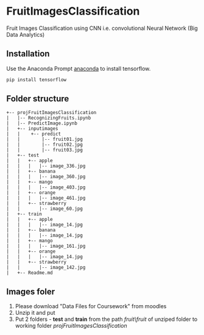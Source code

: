 # FruitImagesClassification
Fruit Images Classification using CNN i.e. convolutional Neural Network (Big Data Analytics)

## Installation

Use the Anaconda Prompt [anaconda](https://anaconda.org/conda-forge/prompt) to install tensorflow.

```bash
pip install tensorflow
```

## Folder structure

```
+-- projFruitImagesClassification
|   |-- RecognizingFruits.ipynb
|   |-- PredictImage.ipynb
|   +-- inputimages
|   |    +-- predict
|   |        |-- fruit01.jpg
|   |        |-- fruit02.jpg
|   |        |-- fruit03.jpg
|   +-- test
|   |   +-- apple
|   |   |   |-- image_336.jpg
|   |   +-- banana
|   |   |   |-- image_360.jpg
|   |   +-- mango
|   |   |   |-- image_403.jpg
|   |   +-- orange
|   |   |   |-- image_461.jpg
|   |   +-- strawberry
|   |       |-- image_60.jpg
|   +-- train
|   |   +-- apple
|   |   |   |-- image_14.jpg
|   |   +-- banana
|   |   |   |-- image_14.jpg
|   |   +-- mango
|   |   |   |-- image_161.jpg
|   |   +-- orange
|   |   |   |-- image_14.jpg
|   |   +-- strawberry
|   |       |-- image_142.jpg
|   +-- Readme.md
```

## Images foler
1. Please download "Data Files for Coursework" from moodles 
2. Unzip it and put 
3. Put 2 folders - **test** and **train** from the path <em>fruit\fruit</em> of unziped folder to working folder *projFruitImagesClassification*
